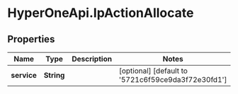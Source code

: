 # HyperOneApi.IpActionAllocate

## Properties
Name | Type | Description | Notes
------------ | ------------- | ------------- | -------------
**service** | **String** |  | [optional] [default to &#39;5721c6f59ce9da3f72e30fd1&#39;]


